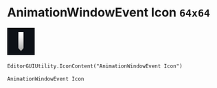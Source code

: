 # AnimationWindowEvent Icon `64x64`
<img src="/img/AnimationWindowEvent%20Icon.png" width=64 height=64>

``` CSharp
EditorGUIUtility.IconContent("AnimationWindowEvent Icon")
```
```
AnimationWindowEvent Icon
```
